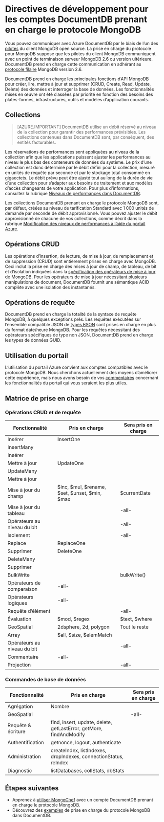 <properties 
	pageTitle="Directives de développement pour les comptes DocumentDB prenant en charge le protocole MongoDB (version préliminaire) | Microsoft Azure" 
	description="Consultez les directives de développement pour les comptes DocumentDB prenant en charge le protocole MongoDB, actuellement disponible en version préliminaire" 
	services="documentdb" 
	authors="andrewhoh" 
	manager="jhubbard" 
	editor="" 
	documentationCenter=""/>

<tags 
	ms.service="documentdb" 
	ms.workload="data-services" 
	ms.tgt_pltfrm="na" 
	ms.devlang="na" 
	ms.topic="article" 
	ms.date="09/15/2016" 
	ms.author="anhoh"/>

# Directives de développement pour les comptes DocumentDB prenant en charge le protocole MongoDB

Vous pouvez communiquer avec Azure DocumentDB par le biais de l’un des [pilotes](https://docs.mongodb.org/ecosystem/drivers/) du client MongoDB open source. La prise en charge du protocole pour MongoDB suppose que les pilotes du client MongoDB communiquent avec un point de terminaison serveur MongoDB 2.6 ou version ultérieure. DocumentDB prend en charge cette communication en adhérant au [protocole filaire](https://docs.mongodb.org/manual/reference/mongodb-wire-protocol/) MongoDB version 2.6.

DocumentDB prend en charge les principales fonctions d’API MongoDB pour créer, lire, mettre à jour et supprimer (CRUD, Create, Read, Update, Delete) des données et interroger la base de données. Les fonctionnalités mises en œuvre ont été classées par priorité en fonction des besoins des plates-formes, infrastructures, outils et modèles d’application courants.

## Collections

> [AZURE.IMPORTANT] DocumentDB utilise un débit réservé au niveau de la collection pour garantir des performances prévisibles. Les collections contenues dans DocumentDB sont, par conséquent, des entités facturables.

Les réservations de performances sont appliquées au niveau de la collection afin que les applications puissent ajuster les performances au niveau le plus bas des conteneurs de données du système. Le prix d’une collection est donc déterminé par le débit défini pour la collection, mesuré en unités de requête par seconde et par le stockage total consommé en gigaoctets. Le débit prévu peut être ajusté tout au long de la durée de vie d’une collection pour s’adapter aux besoins de traitement et aux modèles d’accès changeants de votre application. Pour plus d’informations, consultez la rubrique [Niveaux de performances dans DocumentDB](documentdb-performance-levels.md).

Les collections DocumentDB prenant en charge le protocole MongoDB sont, par défaut, créées au niveau de tarification Standard avec 1 000 unités de demande par seconde de débit approvisionné. Vous pouvez ajuster le débit approvisionné de chacune de vos collections, comme décrit dans la rubrique [Modification des niveaux de performances à l’aide du portail Azure](documentdb-performance-levels.md#changing-performance-levels-using-the-azure-portal).

## Opérations CRUD

Les opérations d’insertion, de lecture, de mise à jour, de remplacement et de suppression (CRUD) sont entièrement prises en charge avec MongoDB. Ceci inclut la prise en charge des mises à jour de champ, de tableau, de bit et d’isolation indiquées dans la [spécification des opérateurs de mise à jour](https://docs.mongodb.org/manual/reference/operator/update/) de MongoDB. Pour les opérateurs de mise à jour nécessitant plusieurs manipulations de document, DocumentDB fournit une sémantique ACID complète avec une isolation des instantanés.

## Opérations de requête

DocumentDB prend en charge la totalité de la syntaxe de requête MongoDB, à quelques exceptions près. Les requêtes exécutées sur l’ensemble compatible JSON de [types BSON](https://docs.mongodb.org/manual/reference/bson-types/) sont prises en charge en plus du format date/heure MongoDB. Pour les requêtes nécessitant des opérateurs spécifiques de type non JSON, DocumentDB prend en charge les types de données GUID.

## Utilisation du portail
L’utilisation du portail Azure convient aux comptes compatibles avec le protocole MongoDB. Nous cherchons actuellement des moyens d’améliorer cette expérience, mais nous avons besoin de vos [commentaires](mailto:askdocdb@microsoft.com?subject=DocumentDB%20Protocol%20Support%20for%20MongoDB%20Preview%20Portal%20Experience) concernant les fonctionnalités du portail qui vous seraient les plus utiles.

## Matrice de prise en charge


### Opérations CRUD et de requête

Fonctionnalité|Pris en charge|Sera pris en charge
---|---|---
Insérer|InsertOne| 
 |InsertMany| 
 |Insérer| 
Mettre à jour|UpdateOne| 
 |UpdateMany| 
 |Mettre à jour| 
Mise à jour du champ|$inc, $mul, $rename, $set, $unset, $min, $max|$currentDate| 
Mise à jour du tableau| |-all-
Opérateurs au niveau du bit| |-all-
Isolement| |-all-
Replace|ReplaceOne| 
Supprimer|DeleteOne | 
 |DeleteMany| 
 |Supprimer| 
BulkWrite| |bulkWrite()
Opérateurs de comparaison|-all-| 
Opérateurs logiques|-all-| 
Requête d’élément| |-all-
Évaluation|$mod, $regex |$text, $where
GeoSpatial|2dsphere, 2d, polygon|Tout le reste
Array|$all, $size, $elemMatch|
Opérateurs au niveau du bit| |-all-
Commentaire|-all-| 
Projection| |-all-


### Commandes de base de données

Fonctionnalité|Pris en charge|Sera pris en charge
---|---|---
Agrégation|Nombre| 
GeoSpatial| |-all-
Requête & écriture|find, insert, update, delete, getLastError, getMore, findAndModify| 
Authentification|getnonce, logout, authenticate| 
Administration|createIndex, listIndexes, dropIndexes, connectionStatus, reIndex| 
Diagnostic|listDatabases, collStats, dbStats| 

## Étapes suivantes

- Apprenez à [utiliser MongoChef](documentdb-mongodb-mongochef.md) avec un compte DocumentDB prenant en charge le protocole MongoDB.
- Découvrez des [exemples](documentdb-mongodb-samples.md) de prise en charge du protocole MongoDB dans DocumentDB.

 

<!---HONumber=AcomDC_0921_2016-->